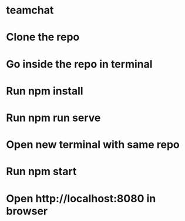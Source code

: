 # teamchat

# Clone the repo
# Go inside the repo in terminal
# Run npm install
# Run npm run serve
# Open new terminal with same repo
# Run npm start
# Open http://localhost:8080 in browser
